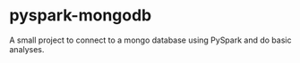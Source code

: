# pyspark-mongodb
A small project to connect to a mongo database using PySpark and do basic analyses.

